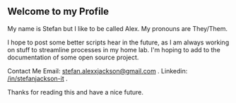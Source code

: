 ## Welcome to my Profile
My name is Stefan but I like to be called Alex. My pronouns are They/Them.

I hope to post some better scripts hear in the future, as I am always working on stuff to streamline processes in my home lab. 
I'm hoping to add to the documentation of some open source project.

Contact Me
Email: stefan.alexxjackson@gmail.com .
Linkedin: [/in/stefanjackson-it](https://www.linkedin.com/in/stefanjackson-it/) .

Thanks for reading this and have a nice future. 
